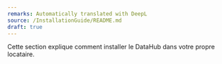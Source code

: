 ```yaml
---
remarks: Automatically translated with DeepL
source: /InstallationGuide/README.md
draft: true
---
```


Cette section explique comment installer le DataHub dans votre propre locataire.
